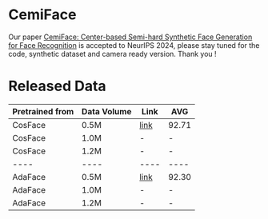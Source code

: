 # CemiFace
Our paper  [CemiFace: Center-based Semi-hard Synthetic Face Generation for Face Recognition](https://arxiv.org/pdf/2409.18876)
is accepted to NeurIPS 2024, please stay tuned for the code, synthetic dataset and camera ready version. Thank you !


# Released Data

| Pretrained from | Data Volume | Link| AVG|
|----|----|----|----|
| CosFace         | 0.5M        | [link](https://1drv.ms/u/c/7bd58491c54e4351/EaQMx4ixEtlGpvsl0WGOekoBXnuGHSdHHv-b-gPFLVeF1g?e=3wLB4R)| 92.71|
| CosFace         | 1.0M        | -| - |
| CosFace         | 1.2M        | -| - |
|----|----|----|----|
| AdaFace         | 0.5M        | [link](https://1drv.ms/u/c/7bd58491c54e4351/Ee7v9_OPrNdNipo_7Sho1XoB95pIqi9dmVnQjCSiYNoWOw?e=TZMbz9) | 92.30|
| AdaFace         | 1.0M        | -| - |
| AdaFace         | 1.2M        | -| - |



